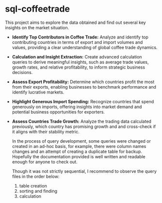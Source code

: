 # sql-coffeetrade

This project aims to explore the data obtained and find out several key insights on the market situation.

- **Identify Top Contributors in Coffee Trade:** Analyze and identify top contributing countries in terms of export and import volumes and values, providing a clear understanding of global coffee trade dynamics.
- **Calculation and Insight Extraction:** Create advanced calculation queries to derive meaningful insights, such as average trade values, growth rates, and relative profitability, to inform strategic business decisions.
- **Assess Export Profitability:** Determine which countries profit the most from their exports, enabling businesses to benchmark performance and identify lucrative markets.
- **Highlight Generous Import Spending:** Recognize countries that spend generously on imports, offering insights into market demand and potential business opportunities for exporters.
- **Assess Countries Trade Growth:** Analyze the trading data calculated previously, which country has promising growth and and cross-check if it aligns with their stability metric.

  In the process of query development, some queries were changed or created in an ad-hoc basis, for example, there were column names changes and an attempt of creating a duplicate table for backup.
  Hopefully the documentation provided is well written and readable enough for anyone to check out.

  Though it was not strictly sequential, I recommend to observe the query files in the order below:
  1. table creation
  2. sorting and finding
  3. calculation
